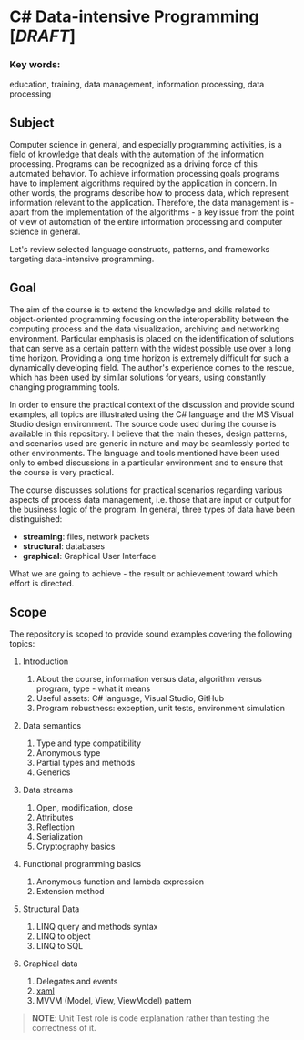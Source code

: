 
# C# Data-intensive Programming [*DRAFT*]

### Key words:

education, training, data management, information processing, data processing

## Subject

Computer science in general, and especially programming activities, is a field of knowledge that deals with the automation of the information processing. Programs can be recognized as a driving force of this automated behavior.  To achieve information processing goals programs have to implement algorithms required by the application in concern. In other words, the programs describe how to process data, which represent information relevant to the application. Therefore, the data management is - apart from the implementation of the algorithms - a key issue from the point of view of automation of the entire information processing and computer science in general.

Let's review selected language constructs, patterns, and frameworks targeting data-intensive programming.
 
## Goal 

The aim of the course is to extend the knowledge and skills related to object-oriented programming focusing on the interoperability between the computing process and the data visualization, archiving and networking environment. Particular emphasis is placed on the identification of solutions that can serve as a certain pattern with the widest possible use over a long time horizon. Providing a long time horizon is extremely difficult for such a dynamically developing field. The author's experience comes to the rescue, which has been used by similar solutions for years, using constantly changing programming tools.

In order to ensure the practical context of the discussion and provide sound examples, all topics are illustrated using the C# language and the MS Visual Studio design environment. The source code used during the course is available in this repository. I believe that the main theses, design patterns, and scenarios used are generic in nature and may be seamlessly ported to other environments. The language and tools mentioned have been used only to embed discussions in a particular environment and to ensure that the course is very practical.

The course discusses solutions for practical scenarios regarding various aspects of process data management, i.e. those that are input or output for the business logic of the program. In general, three types of data have been distinguished:

- **streaming**: files, network packets
- **structural**: databases
- **graphical**: Graphical User Interface

What we are going to achieve - the result or achievement toward which effort is directed.


## Scope

The repository is scoped to provide sound examples covering the following topics:

1. Introduction
	1. About the course, information versus data, algorithm versus program, type - what it means
	2. Useful assets: C# language, Visual Studio, GitHub 
	3. Program robustness: exception, unit tests, environment simulation 
2. Data semantics
 
	1. Type and type compatibility
	5. Anonymous type
	6. Partial types and methods
	7. Generics 
3. Data streams

	1. Open, modification, close
	9. Attributes
	10. Reflection
	11. Serialization
	12. Cryptography basics
4. Functional programming basics

	1. Anonymous function and lambda expression
	14. Extension method
5. Structural Data

	1. LINQ query and methods syntax
	16. LINQ to object
	17. LINQ to SQL
5. Graphical data

	1. Delegates and events
	19. [xaml](https://docs.microsoft.com/en-us/dotnet/framework/xaml-services/)
	20. MVVM (Model, View, ViewModel) pattern

> **NOTE**: Unit Test role is code explanation rather than testing the correctness of it. 

<!--//____________________________________________________________________________
//
//  Copyright (C) 2018, Mariusz Postol LODZ POLAND.
//
//  To be in touch join the community at GITTER: https://gitter.im/mpostol/TP
//____________________________________________________________________________
-->